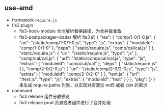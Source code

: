 ## use-amd

- framework `require.js`
- fis3 plugin
    - fis3-hook-module 本地解析替换路径，为合并做准备
    - fis3-postpackager-loader 解析 fis3 的 {
    "res": {
        "comp/1-0/1-0.js": {
            "uri": "/static/comp/1-0/1-0.js",
            "type": "js",
            "extras": {
                "moduleId": "comp/1-0/1-0"
            },
            "deps": [
                "static/require.js",
                "comp/cal/cal.js"
            ]
        },
        "static/require.js": {
            "uri": "/static/require.js",
            "type": "js"
        },
        "comp/cal/cal.js": {
            "uri": "/static/comp/cal/cal.js",
            "type": "js",
            "extras": {
                "moduleId": "comp/cal/cal"
            },
            "deps": [
                "static/require.js"
            ]
        },
        "comp/2-0/2-0.js": {
            "uri": "/static/comp/2-0/2-0.js",
            "type": "js",
            "extras": {
                "moduleId": "comp/2-0/2-0"
            }
        },
        "text.js": {
            "uri": "/text.js",
            "type": "js",
            "extras": {
                "moduleId": "text"
            }
        }
    },
    "pkg": {}
} 来生成 require.paths 列表，以实现对资源加 md5 或者 cdn 的需求
- command
    - fis3 release  组件分散预览
    - fis3 release prod 资源或者组件进行了合并处理